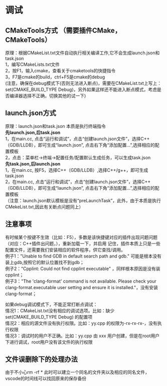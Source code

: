 # 调试  
## **CMakeTools方式** （需要插件CMake，CMakeTools）  
原理：根据CMakeList.txt文件自动执行相关编译工作,它不会生成launch.json和task.json  
1，编写CMakeLists.txt文件  
2，按F1，输入cmake，查看关于cmaketools的快捷指令  
3，F7是cmake的build，ctrl+F5是cmake的debug  
(注意，确保在debug模式下(否则无法进入断点)，需要在CMakeList.txt上写上：set(CMAKE_BUILD_TYPE Debug)，另外如果这样还不能进入断点模式，考虑是否编译器选择不正确，切换其他的试一下)  

## **launch.json方式**  
原理：launch.json和task.json 本质是执行终端指令  
**先launch.json,后task.json**  
1，在main.cc, 点击“运行和调试”，点击“创建launch.json文件”，选择C++（GDB/LLDB），即可生成“launch.json”, 点击右下角“添加配置...”,选择相应的配置模板  
2，点击：菜单栏->终端->配置任务/配置默认生成任务，可以生成task.json  
**先task.json,后launch.json**  
1，在main.cc, 按F5，选择C++（GDB/LLDB）,选择C++/g++，即可生成task.json  
2，在main.cc, 点击“运行和调试”，点击“创建launch.json文件”，选择C++（GDB/LLDB），即可生成“launch.json”, 点击右下角“添加配置...”,选择相应的配置模板  
（注意：launch.json默认模板是没有“preLaunchTask”，此外，由于本质是执行CMekeList.txt,因此有关断点问题同上）

## 注意事项
有时候某个按键不生效（比如：F5），多数是该快捷键对应的插件出现问题问题（对应：C++插件出问题，），重新加载一下，并启用
记住，插件本质上只是一些配置文件，还需要我们安装相应的软件程序，供它查找/调用。  
例子1："Unable to find GDB in default search path and gdb." 可能是根本没有装上gdb,按照它的默认位置找不到gdb；  
例子2："Cpplint: Could not find cpplint executable" ，同样根本原因是没有装cpplint；  
例子3："The 'clang-format' command is not available. Please check your clang-format.executable user setting and ensure it is installed."，没有安装clang-format； 

如果debug调试模式下，不能正常打断点调试：  
情况1：CMakeList.txt没有相应的调试选项。比如：缺少 set(CMAKE_BUILD_TYPE Debug) 的配置项  
情况2：相应的源文件没有执行权限。比如：yy.cpp 的权限为-rx-rx-rx-，没有执行权限  
情况3：调试时的用户不正确。比如：yy.cpp 由 xxx 用户创建，但是在root用户下进行调试，root用户没有该文件的执行权限


## 文件误删除下的处理办法
由于不小心rm -rf * 此时可以建立一个同名的文件夹以及相应的同名文件，vscode的时间线可以找回原来的保存备份
